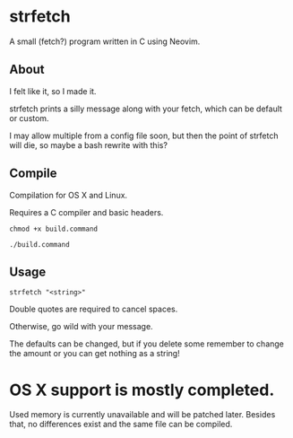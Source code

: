 # strfetch
A small (fetch?) program written in C using Neovim.

## About
I felt like it, so I made it.

strfetch prints a silly message along with your fetch, which can be default or custom.

I may allow multiple from a config file soon, but then the point of strfetch will die, so maybe a bash rewrite with this?

## Compile
Compilation for OS X and Linux. 

Requires a C compiler and basic headers. 

`chmod +x build.command`

`./build.command`

## Usage
`strfetch "<string>"`

Double quotes are required to cancel spaces.

Otherwise, go wild with your message.

The defaults can be changed, but if you delete some remember to change the amount or you can get nothing as a string!

# OS X support is mostly completed.
Used memory is currently unavailable and will be patched later. Besides that, no differences exist and the same file can be compiled.
